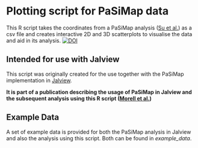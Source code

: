 # Plotting script for PaSiMap data

This R script takes the coordinates from a PaSiMap analysis ([Su et al.](https://pubmed.ncbi.nlm.nih.gov/36212532/ "Pairwise sequence similarity mapping with PaSiMap: Reclassification of immunoglobulin domains from titin as case study")) as a csv file and creates interactive 2D and 3D scatterplots to visualise the data and aid in its analysis.
[![DOI](https://zenodo.org/badge/704411927.svg)](https://zenodo.org/doi/10.5281/zenodo.12605086)

## Intended for use with Jalview

This script was originally created for the use together with the PaSiMap implementation in [Jalview](https://www.jalview.org).

**It is part of a publication describing the usage of PaSiMap in Jalview and the subsequent analysis using this R script ([Morell et al.](https://www.cell.com/star-protocols/home "Not yet published"))**

## Example Data

A set of example data is provided for both the PaSiMap analysis in Jalview and also the analysis using this script. 
Both can be found in _example_data_.
